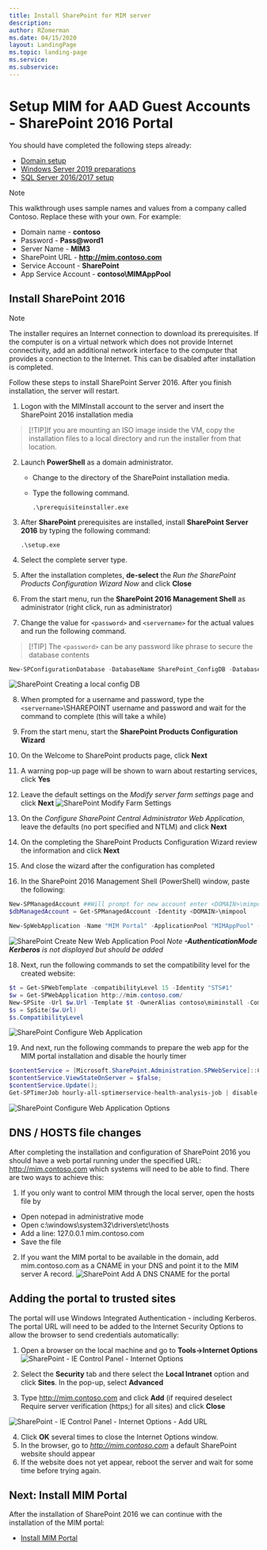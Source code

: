 ```yaml
---
title: Install SharePoint for MIM server
description: 
author: RZomerman
ms.date: 04/15/2020
layout: LandingPage
ms.topic: landing-page
ms.service: 
ms.subservice:
---
```


# Setup MIM for AAD Guest Accounts - SharePoint 2016 Portal

You should have completed the following steps already:
- [Domain setup](preparedomain.md)
- [Windows Server 2019 preparations](prepare-server-ws-2019.md)
- [SQL Server 2016/2017 setup](install-SQL-server.md)

> [!NOTE]
> This walkthrough uses sample names and values from a company called Contoso. Replace these with your own. For example:
> - Domain name - **contoso**
> - Password - **Pass@word1**
> - Server Name - **MIM3**
> - SharePoint URL - **http://mim.contoso.com**
> - Service Account - **SharePoint**
> - App Service Account - **contoso\MIMAppPool**

## Install **SharePoint 2016**

> [!NOTE]
> The installer requires an Internet connection to download its prerequisites. If the computer is on a virtual network which does not provide Internet connectivity, add an additional network interface to the computer that provides a connection to the Internet. This can be disabled after installation is completed.

Follow these steps to install SharePoint Server 2016. After you finish installation, the server will restart.

1. Logon with the MIMInstall account to the server and insert the SharePoint 2016 installation media
> [!TIP]If you are mounting an ISO image inside the VM, copy the installation files to a local directory and run the installer from that location.


2. Launch **PowerShell** as a domain administrator.

    -   Change to the directory of the SharePoint installation media.

    -   Type the following command.

        ```
        .\prerequisiteinstaller.exe
        ```

3. After **SharePoint** prerequisites are installed, install **SharePoint Server 2016** by typing the following command:

    ```
    .\setup.exe
    ```

4. Select the complete server type.

5. After the installation completes, **de-select** the _Run the SharePoint Products Configuration Wizard Now_ and click **Close**

6. From the start menu, run the **SharePoint 2016 Management Shell** as administrator (right click, run as administrator)
7. Change the value for `<password>` and `<servername>` for the actual values and run the following command.

> [!TIP] The `<password>` can be any password like phrase to secure the database contents
```powershell
New-SPConfigurationDatabase -DatabaseName SharePoint_ConfigDB -DatabaseServer <ServerName> -AdministrationContentDatabaseName SharePoint_ContentDB -Passphrase (ConvertTo-SecureString <password> -AsPlaintext -Force) -FarmCredentials (Get-Credential) -localserverrole SingleServerFarm
```
![SharePoint Creating a local config DB](./images/1.SharePointCreateNewConfigDB.png)

8. When prompted for a username and password, type the `<servername>`\SHAREPOINT username and password and wait for the command to complete (this will take a while)
9. From the start menu, start the **SharePoint Products Configuration Wizard**
11.	On the Welcome to SharePoint products page, click **Next**
12.	A warning pop-up page will be shown to warn about restarting services, click **Yes**
13.	Leave the default settings on the _Modify server farm settings_ page and click **Next**
![SharePoint Modify Farm Settings](./images/2.SharePointReconfigureFarm.png)

14.	On the _Configure SharePoint Central Administrator Web Application_, leave the defaults (no port specified and NTLM) and click **Next**
15.	On the completing the SharePoint Products Configuration Wizard review the information and click **Next**
 
16.	And close the wizard after the configuration has completed

17.	In the SharePoint 2016 Management Shell (PowerShell) window, paste the following:
```powershell
New-SPManagedAccount ##Will prompt for new account enter <DOMAIN>\mimpool 
$dbManagedAccount = Get-SPManagedAccount -Identity <DOMAIN>\mimpool

New-SpWebApplication -Name "MIM Portal" -ApplicationPool "MIMAppPool" -ApplicationPoolAccount $dbManagedAccount -Port 80 -URL http://mim.contoso.com -AuthenticationMethod Kerberos
```
![SharePoint Create New Web Application Pool](./images/4.SharePointNewWebApplication.png)
_Note **-AuthenticationMode Kerberos** is not displayed but should be added_

18.	Next, run the following commands to set the compatibility level for the created website: 
```powershell
$t = Get-SPWebTemplate -compatibilityLevel 15 -Identity "STS#1"
$w = Get-SPWebApplication http://mim.contoso.com/
New-SPSite -Url $w.Url -Template $t -OwnerAlias contoso\miminstall -CompatibilityLevel 15 -Name "MIM Portal"
$s = SpSite($w.Url)
$s.CompatibilityLevel
```
![SharePoint Configure Web Application](./images/5.SharePointNewWebSPSite.png)

19.	And next, run the following commands to prepare the web app for the MIM portal installation and disable the hourly timer
```powershell
$contentService = [Microsoft.SharePoint.Administration.SPWebService]::ContentService;
$contentService.ViewStateOnServer = $false;
$contentService.Update();
Get-SPTimerJob hourly-all-sptimerservice-health-analysis-job | disable-SPTimerJob
```
![SharePoint Configure Web Application Options](./images/6.SharePointSetWebSiteOptions.png)

## DNS / HOSTS file changes
After completing the installation and configuration of SharePoint 2016 you should have a web portal running under the specified URL: http://mim.contoso.com which systems will need to be able to find. There are two ways to achieve this:

1. If you only want to control MIM through the local server, open the hosts file by
- Open notepad in administrative mode
- Open c:\windows\system32\drivers\etc\hosts
- Add a line: 127.0.0.1 mim.contoso.com
- Save the file
2. If you want the MIM portal to be available in the domain, add mim.contoso.com as a CNAME in your DNS and point it to the MIM server A record. 
![SharePoint Add A DNS CNAME for the portal](./images/7.SharePointConfigureDNS.png)

## Adding the portal to trusted sites
The portal will use Windows Integrated Authentication - including Kerberos. The portal URL will need to be added to the Internet Security Options to allow the browser to send credentials automatically:
1.	Open a browser on the local machine and go to **Tools->Internet Options**
![SharePoint - IE Control Panel - Internet Options](./images/8.SharePointInternetOptions.png)

2. Select the **Security** tab and there select the **Local Intranet** option and click **Sites**. In the pop-up, select **Advanced**
3. Type http://mim.contoso.com and click **Add** (if required deselect Require server verification (https;) for all sites) and click **Close**

![SharePoint - IE Control Panel - Internet Options - Add URL](./images/9.SharePointConfigureLocalIntranetZone.png)

4. Click **OK** several times to close the Internet Options window.
5. In the browser, go to _http://mim.contoso.com_ a default SharePoint website should appear
6. If the website does not yet appear, reboot the server and wait for some time before trying again.

## Next: Install MIM Portal
After the installation of SharePoint 2016 we can continue with the installation of the MIM portal:
- [Install MIM Portal](install-mim-portal.md)